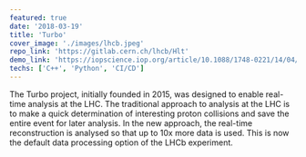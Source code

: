 ```yaml
---
featured: true
date: '2018-03-19'
title: 'Turbo'
cover_image: './images/lhcb.jpeg'
repo_link: 'https://gitlab.cern.ch/lhcb/Hlt'
demo_link: 'https://iopscience.iop.org/article/10.1088/1748-0221/14/04/P04006'
techs: ['C++', 'Python', 'CI/CD']
---
```


The Turbo project, initially founded in 2015, was designed to enable real-time analysis at the LHC.
The traditional approach to analysis at the LHC is to make a quick determination
of interesting proton collisions and save the entire event for later analysis.
In the new approach, the real-time reconstruction is analysed so that up to
10x more data is used. This is now the default data processing option of the LHCb
experiment.
